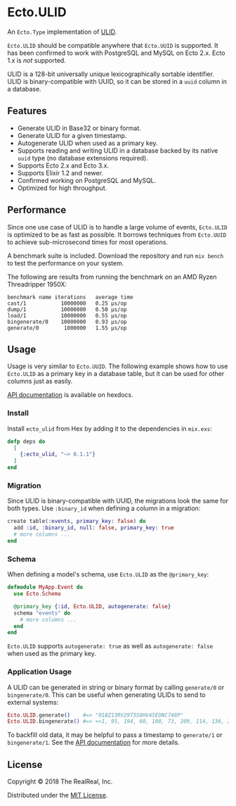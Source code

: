 # Ecto.ULID

An `Ecto.Type` implementation of [ULID](https://github.com/ulid/spec).

`Ecto.ULID` should be compatible anywhere that `Ecto.UUID` is supported.
It has been confirmed to work with PostgreSQL and MySQL on Ecto 2.x.
Ecto 1.x is *not* supported.

ULID is a 128-bit universally unique lexicographically sortable identifier. ULID is
binary-compatible with UUID, so it can be stored in a `uuid` column in a database.

## Features

* Generate ULID in Base32 or binary format.
* Generate ULID for a given timestamp.
* Autogenerate ULID when used as a primary key.
* Supports reading and writing ULID in a database backed by its native `uuid` type (no database
  extensions required).
* Supports Ecto 2.x and Ecto 3.x.
* Supports Elixir 1.2 and newer.
* Confirmed working on PostgreSQL and MySQL.
* Optimized for high throughput.

## Performance

Since one use case of ULID is to handle a large volume of events, `Ecto.ULID` is optimized to be as
fast as possible. It borrows techniques from `Ecto.UUID` to achieve sub-microsecond times for most
operations.

A benchmark suite is included. Download the repository and run `mix bench` to test the performance
on your system.

The following are results from running the benchmark on an AMD Ryzen Threadripper 1950X:

```
benchmark name iterations   average time
cast/1           10000000   0.25 µs/op
dump/1           10000000   0.50 µs/op
load/1           10000000   0.55 µs/op
bingenerate/0    10000000   0.93 µs/op
generate/0        1000000   1.55 µs/op
```

## Usage

Usage is very similar to `Ecto.UUID`. The following example shows how to use `Ecto.ULID` as a
primary key in a database table, but it can be used for other columns just as easily.

[API documentation](https://hexdocs.pm/ecto_ulid) is available on hexdocs.

### Install

Install `ecto_ulid` from Hex by adding it to the dependencies in `mix.exs`:

```elixir
defp deps do
  [
    {:ecto_ulid, "~> 0.1.1"}
  ]
end
```

### Migration

Since ULID is binary-compatible with UUID, the migrations look the same for both types. Use
`:binary_id` when defining a column in a migration:

```elixir
create table(:events, primary_key: false) do
  add :id, :binary_id, null: false, primary_key: true
  # more columns ...
end
```

### Schema

When defining a model's schema, use `Ecto.ULID` as the `@primary_key`:

```elixir
defmodule MyApp.Event do
  use Ecto.Schema

  @primary_key {:id, Ecto.ULID, autogenerate: false}
  schema "events" do
    # more columns ...
  end
end
```

`Ecto.ULID` supports `autogenerate: true` as well as `autogenerate: false` when used as the primary
key.

### Application Usage

A ULID can be generated in string or binary format by calling `generate/0` or `bingenerate/0`. This
can be useful when generating ULIDs to send to external systems:

```elixir
Ecto.ULID.generate()    #=> "01BZ13RV29T5S8HV45EDNC748P"
Ecto.ULID.bingenerate() #=> <<1, 95, 194, 60, 108, 73, 209, 114, 136, 236, 133, 115, 106, 195, 145, 22>>
```

To backfill old data, it may be helpful to pass a timestamp to `generate/1` or `bingenerate/1`. See
the [API documentation](https://hexdocs.pm/ecto_ulid) for more details.

## License

Copyright © 2018 The RealReal, Inc.

Distributed under the [MIT License](./LICENSE).
